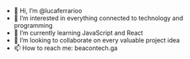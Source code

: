 - 👋 Hi, I’m @lucaferrarioo
- 👀 I’m interested in everything connected to technology and programming
- 🌱 I’m currently learning JavaScript and React
- 💞️ I’m looking to collaborate on every valuable project idea
- 📫 How to reach me: beacontech.ga

<!---
lucaferrarioo/lucaferrarioo is a ✨ special ✨ repository because its `README.md` (this file) appears on your GitHub profile.
You can click the Preview link to take a look at your changes.
--->
